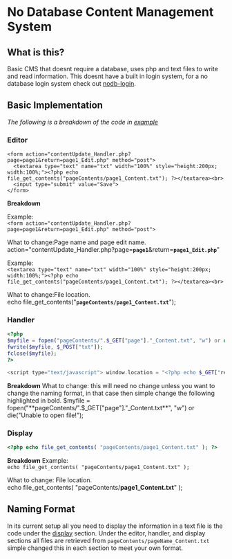 # No Database Content Management System

## What is this?
Basic CMS that doesnt require a database, uses php and text files to write and read information. This doesnt have a built in login system, for a no database login system check out [nodb-login](https://github.com/isteinbrook/nodb-login).

## Basic Implementation
*The following is a breakdown of the code in [example](https://github.com/isteinbrook/nodb-cms/tree/master/example)*
### Editor
```
<form action="contentUpdate_Handler.php?page=page1&return=page1_Edit.php" method="post">
  <textarea type="text" name="txt" width="100%" style="height:200px; width:100%;"><?php echo file_get_contents("pageContents/page1_Content.txt"); ?></textarea><br>
  <input type="submit" value="Save">
</form>
```
**Breakdown**

Example:<br>
```<form action="contentUpdate_Handler.php?page=page1&return=page1_Edit.php" method="post">```

What to change:Page name and page edit name.<br>
action="contentUpdate_Handler.php?page=**`page1`**&return=**`page1_Edit.php`**"

Example:<br>
```<textarea type="text" name="txt" width="100%" style="height:200px; width:100%;"><?php echo file_get_contents("pageContents/page1_Content.txt"); ?></textarea><br>```

What to change:File location.<br>
echo file_get_contents("**`pageContents/page1_Content.txt`**");

### Handler
```php
<?php
$myfile = fopen("pageContents/".$_GET["page"]."_Content.txt", "w") or die("Unable to open file!");
fwrite($myfile, $_POST["txt"]);
fclose($myfile);
?>

<script type="text/javascript"> window.location = "<?php echo $_GET["return"] ?>"</script>
```

**Breakdown**
What to change: this will need no change unless you want to change the naming format, in that case then simple change the following highlighted in bold.
$myfile = fopen("**pageContents/".$_GET["page"]."_Content.txt**", "w") or die("Unable to open file!");

### Display
```php
<?php echo file_get_contents( "pageContents/page1_Content.txt" ); ?>
```

**Breakdown**
Example:<br>
```echo file_get_contents( "pageContents/page1_Content.txt" );```

What to change: File location.<br>
echo file_get_contents( "pageContents/**page1_Content.txt**" );

## Naming Format
In its current setup all you need to display the information in a text file is the code under the [display](https://github.com/isteinbrook/nodb-cms#display) section. Under the editor, handler, and display sections all files are retrieved from `pageContents/pageName_Content.txt` simple changed this in each section to meet your own format.
